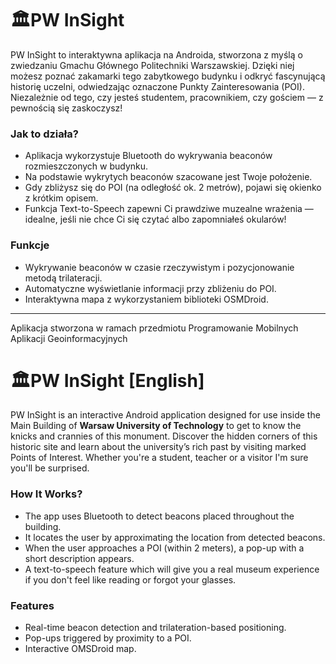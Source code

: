 # 🏛️PW InSight
PW InSight to interaktywna aplikacja na Androida, stworzona z myślą o zwiedzaniu Gmachu Głównego Politechniki Warszawskiej. Dzięki niej możesz poznać zakamarki tego zabytkowego budynku i odkryć fascynującą historię uczelni, odwiedzając oznaczone Punkty Zainteresowania (POI). Niezależnie od tego, czy jesteś studentem, pracownikiem, czy gościem — z pewnością się zaskoczysz!

### Jak to działa?
- Aplikacja wykorzystuje Bluetooth do wykrywania beaconów rozmieszczonych w budynku.
- Na podstawie wykrytych beaconów szacowane jest Twoje położenie.
- Gdy zbliżysz się do POI (na odległość ok. 2 metrów), pojawi się okienko z krótkim opisem.
- Funkcja Text-to-Speech zapewni Ci prawdziwe muzealne wrażenia — idealne, jeśli nie chce Ci się czytać albo zapomniałeś okularów!

### Funkcje
- Wykrywanie beaconów w czasie rzeczywistym i pozycjonowanie metodą trilateracji.
- Automatyczne wyświetlanie informacji przy zbliżeniu do POI.
- Interaktywna mapa z wykorzystaniem biblioteki OSMDroid.

---
Aplikacja stworzona w ramach przedmiotu Programowanie Mobilnych Aplikacji Geoinformacyjnych


# 🏛️PW InSight [English]
PW InSight is an interactive Android application designed for use inside the Main Building of **Warsaw University of Technology** to get to know the knicks and crannies of this monument. Discover the hidden corners of this historic site and learn about the university’s rich past by visiting marked Points of Interest. Whether you're a student, teacher or a visitor I'm sure you'll be surprised.

### How It Works?
- The app uses Bluetooth to detect beacons placed throughout the building.
- It locates the user by approximating the location from detected beacons.
-  When the user approaches a POI (within 2 meters), a pop-up with a short description appears.
- A text-to-speech feature which will give you a real museum experience if you don't feel like reading or forgot your glasses.

### Features
- Real-time beacon detection and trilateration-based positioning.
- Pop-ups triggered by proximity to a POI.
-  Interactive OMSDroid map.

  
